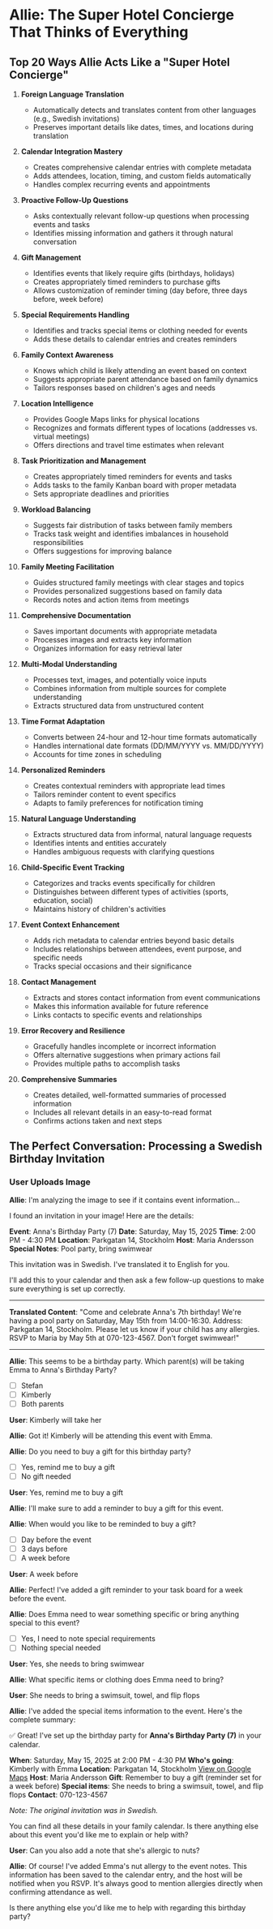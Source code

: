 # Allie: The Super Hotel Concierge That Thinks of Everything

## Top 20 Ways Allie Acts Like a "Super Hotel Concierge"

1. **Foreign Language Translation**
   - Automatically detects and translates content from other languages (e.g., Swedish invitations)
   - Preserves important details like dates, times, and locations during translation

2. **Calendar Integration Mastery**
   - Creates comprehensive calendar entries with complete metadata
   - Adds attendees, location, timing, and custom fields automatically
   - Handles complex recurring events and appointments

3. **Proactive Follow-Up Questions**
   - Asks contextually relevant follow-up questions when processing events and tasks
   - Identifies missing information and gathers it through natural conversation

4. **Gift Management**
   - Identifies events that likely require gifts (birthdays, holidays)
   - Creates appropriately timed reminders to purchase gifts
   - Allows customization of reminder timing (day before, three days before, week before)

5. **Special Requirements Handling**
   - Identifies and tracks special items or clothing needed for events
   - Adds these details to calendar entries and creates reminders

6. **Family Context Awareness**
   - Knows which child is likely attending an event based on context
   - Suggests appropriate parent attendance based on family dynamics
   - Tailors responses based on children's ages and needs

7. **Location Intelligence**
   - Provides Google Maps links for physical locations
   - Recognizes and formats different types of locations (addresses vs. virtual meetings)
   - Offers directions and travel time estimates when relevant

8. **Task Prioritization and Management**
   - Creates appropriately timed reminders for events and tasks
   - Adds tasks to the family Kanban board with proper metadata
   - Sets appropriate deadlines and priorities

9. **Workload Balancing**
   - Suggests fair distribution of tasks between family members
   - Tracks task weight and identifies imbalances in household responsibilities
   - Offers suggestions for improving balance

10. **Family Meeting Facilitation**
    - Guides structured family meetings with clear stages and topics
    - Provides personalized suggestions based on family data
    - Records notes and action items from meetings

11. **Comprehensive Documentation**
    - Saves important documents with appropriate metadata
    - Processes images and extracts key information
    - Organizes information for easy retrieval later

12. **Multi-Modal Understanding**
    - Processes text, images, and potentially voice inputs
    - Combines information from multiple sources for complete understanding
    - Extracts structured data from unstructured content

13. **Time Format Adaptation**
    - Converts between 24-hour and 12-hour time formats automatically
    - Handles international date formats (DD/MM/YYYY vs. MM/DD/YYYY)
    - Accounts for time zones in scheduling

14. **Personalized Reminders**
    - Creates contextual reminders with appropriate lead times
    - Tailors reminder content to event specifics
    - Adapts to family preferences for notification timing

15. **Natural Language Understanding**
    - Extracts structured data from informal, natural language requests
    - Identifies intents and entities accurately
    - Handles ambiguous requests with clarifying questions

16. **Child-Specific Event Tracking**
    - Categorizes and tracks events specifically for children
    - Distinguishes between different types of activities (sports, education, social)
    - Maintains history of children's activities

17. **Event Context Enhancement**
    - Adds rich metadata to calendar entries beyond basic details
    - Includes relationships between attendees, event purpose, and specific needs
    - Tracks special occasions and their significance

18. **Contact Management**
    - Extracts and stores contact information from event communications
    - Makes this information available for future reference
    - Links contacts to specific events and relationships

19. **Error Recovery and Resilience**
    - Gracefully handles incomplete or incorrect information
    - Offers alternative suggestions when primary actions fail
    - Provides multiple paths to accomplish tasks

20. **Comprehensive Summaries**
    - Creates detailed, well-formatted summaries of processed information
    - Includes all relevant details in an easy-to-read format
    - Confirms actions taken and next steps

## The Perfect Conversation: Processing a Swedish Birthday Invitation

### User Uploads Image

**Allie**: I'm analyzing the image to see if it contains event information...

I found an invitation in your image! Here are the details:

**Event**: Anna's Birthday Party (7)
**Date**: Saturday, May 15, 2025
**Time**: 2:00 PM - 4:30 PM
**Location**: Parkgatan 14, Stockholm
**Host**: Maria Andersson
**Special Notes**: Pool party, bring swimwear

This invitation was in Swedish. I've translated it to English for you.

I'll add this to your calendar and then ask a few follow-up questions to make sure everything is set up correctly.

---

**Translated Content**:
"Come and celebrate Anna's 7th birthday! We're having a pool party on Saturday, May 15th from 14:00-16:30. Address: Parkgatan 14, Stockholm. Please let us know if your child has any allergies. RSVP to Maria by May 5th at 070-123-4567. Don't forget swimwear!"

---

**Allie**: This seems to be a birthday party. Which parent(s) will be taking Emma to Anna's Birthday Party?
- [ ] Stefan
- [ ] Kimberly
- [ ] Both parents

**User**: Kimberly will take her

**Allie**: Got it! Kimberly will be attending this event with Emma.

**Allie**: Do you need to buy a gift for this birthday party?
- [ ] Yes, remind me to buy a gift
- [ ] No gift needed

**User**: Yes, remind me to buy a gift

**Allie**: I'll make sure to add a reminder to buy a gift for this event.

**Allie**: When would you like to be reminded to buy a gift?
- [ ] Day before the event
- [ ] 3 days before
- [ ] A week before

**User**: A week before

**Allie**: Perfect! I've added a gift reminder to your task board for a week before the event.

**Allie**: Does Emma need to wear something specific or bring anything special to this event?
- [ ] Yes, I need to note special requirements
- [ ] Nothing special needed

**User**: Yes, she needs to bring swimwear

**Allie**: What specific items or clothing does Emma need to bring?

**User**: She needs to bring a swimsuit, towel, and flip flops

**Allie**: I've added the special items information to the event. Here's the complete summary:

✅ Great! I've set up the birthday party for **Anna's Birthday Party (7)** in your calendar.

**When**: Saturday, May 15, 2025 at 2:00 PM - 4:30 PM
**Who's going**: Kimberly with Emma
**Location**: Parkgatan 14, Stockholm
[View on Google Maps](https://maps.google.com/?q=Parkgatan%2014,%20Stockholm)
**Host**: Maria Andersson
**Gift**: Remember to buy a gift (reminder set for a week before)
**Special items**: She needs to bring a swimsuit, towel, and flip flops
**Contact**: 070-123-4567

_Note: The original invitation was in Swedish._

You can find all these details in your family calendar. Is there anything else about this event you'd like me to explain or help with?

**User**: Can you also add a note that she's allergic to nuts?

**Allie**: Of course! I've added Emma's nut allergy to the event notes. This information has been saved to the calendar entry, and the host will be notified when you RSVP. It's always good to mention allergies directly when confirming attendance as well.

Is there anything else you'd like me to help with regarding this birthday party?